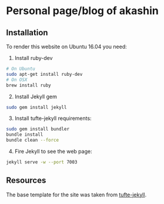 # Personal page/blog of akashin

## Installation

To render this website on Ubuntu 16.04 you need:

1. Install ruby-dev
```sh
# On Ubuntu
sudo apt-get install ruby-dev
# On OSX
brew install ruby
```

2. Install Jekyll gem
```sh
sudo gem install jekyll
```

3. Install tufte-jekyll requirements:
```sh
sudo gem install bundler
bundle install
bundle clean --force
```

4. Fire Jekyll to see the web page:
```sh
jekyll serve -w --port 7003
```

## Resources

The base template for the site was taken from [tufte-jekyll](https://github.com/clayh53/tufte-jekyll.git).
